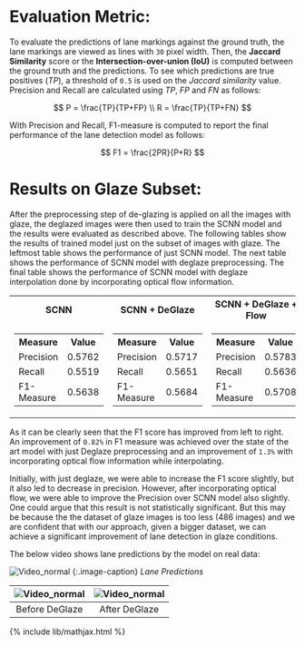 # Evaluation Metric:
To evaluate the predictions of lane markings against the ground truth, the lane markings are viewed as lines with `30` pixel width. Then, the **Jaccard Similarity** score or the **Intersection-over-union (IoU)** is computed between the ground truth and the predictions. To see which predictions are true positives (*TP*), a threshold of `0.5` is used on the *Jaccard similarity* value. Precision and Recall are calculated using *TP*, *FP* and *FN* as follows:

$$
P = \frac{TP}{TP+FP} \\
R = \frac{TP}{TP+FN}
$$

With Precision and Recall, F1-measure is computed to report the final performance of the lane detection model as follows:

$$
F1 = \frac{2PR}{P+R}
$$

# Results on Glaze Subset:
After the preprocessing step of de-glazing is applied on all the images with glaze, the deglazed images were then used to train the SCNN model and the results were evaluated as described above. The following tables show the results of trained model just on the subset of images with glaze. The leftmost table shows the performance of just SCNN model. The next table shows the performance of SCNN model with deglaze preprocessing. The final table shows the performance of SCNN model with deglaze interpolation done by incorporating optical flow information.

<table align="center">
<tr><th>SCNN</th><th>SCNN + DeGlaze</th><th>SCNN + DeGlaze + Flow</th></tr>
<tr>
<td>
<table>
<tr><th>Measure</th><th>Value</th></tr>
<tr><td>Precision</td><td>0.5762</td></tr>
<tr><td>Recall</td><td>0.5519</td></tr>
<tr><td>F1-Measure</td><td>0.5638</td></tr>
</table>
</td><td>
<table>
<tr><th>Measure</th><th>Value</th></tr>
<tr><td>Precision</td><td>0.5717</td></tr>
<tr><td>Recall</td><td>0.5651</td></tr>
<tr><td>F1-Measure</td><td>0.5684</td></tr>
</table>
</td><td>
<table>
<tr><th>Measure</th><th>Value</th></tr>
<tr><td>Precision</td><td>0.5783</td></tr>
<tr><td>Recall</td><td>0.5636</td></tr>
<tr><td>F1-Measure</td><td>0.5708</td></tr>
</table>
</td>
</tr>
</table>

As it can be clearly seen that the F1 score has improved from left to right. An improvement of `0.82%` in F1 measure was achieved over the state of the art model with just Deglaze preprocessing and an improvement of `1.3%` with incorporating optical flow information while interpolating.

Initially, with just deglaze, we were able to increase the F1 score slightly, but it also led to decrease in precision. However, after incorporating optical flow, we were able to improve the Precision over SCNN model also slightly. One could argue that this result is not statistically significant. But this may be because the the dataset of glaze images is too less (486 images) and we are confident that with our approach, given a bigger dataset, we can achieve a significant improvement of lane detection in glaze conditions.

The below video shows lane predictions by the model on real data:

<style>
.image-caption {
  text-align: center;
  font-size: .8rem;
  color: light-grey;
}
</style>

![Video_normal](images/result_normal.gif?raw=true "Video_normal")
{:.image-caption}
*Lane Predictions*

|![Video_normal](images/glaze_high.gif?raw=true "Video_normal")|![Video_normal](images/glaze_low.gif?raw=true "Video_normal")|
| :---: | :---: |
|Before DeGlaze|After DeGlaze|


{% include lib/mathjax.html %}